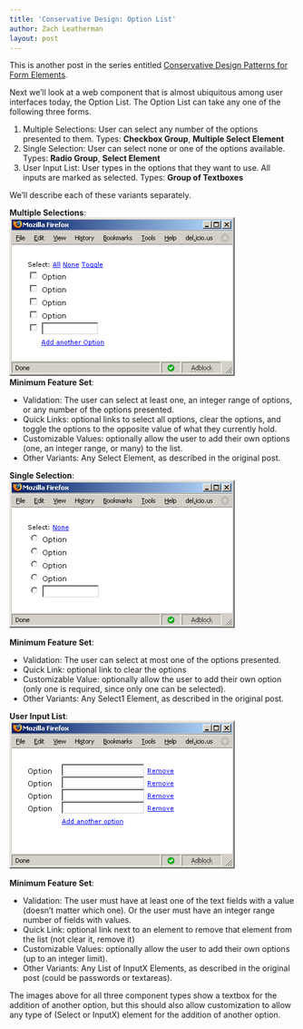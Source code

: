 ```yaml
---
title: 'Conservative Design: Option List'
author: Zach Leatherman
layout: post
---
```


This is another post in the series entitled [Conservative Design Patterns for Form Elements][1].

 [1]: http://www.zachleat.com/web/2007/02/22/conservative-design-patterns-for-form-elements/

Next we’ll look at a web component that is almost ubiquitous among user interfaces today, the Option List. The Option List can take any one of the following three forms.

1.  Multiple Selections: User can select any number of the options presented to them. Types: **Checkbox Group**, **Multiple Select Element**
2.  Single Selection: User can select none or one of the options available. Types: **Radio Group**, **Select Element**
3.  User Input List: User types in the options that they want to use. All inputs are marked as selected. Types: **Group of Textboxes**

We’ll describe each of these variants separately.

**Multiple Selections**:  
![Option List Multiple Selections][2]  
**Minimum Feature Set**:

 [2]: /web/wp-content/uploads/2007/02/optionlist_multiple1.gif

*   Validation: The user can select at least one, an integer range of options, or any number of the options presented.
*   Quick Links: optional links to select all options, clear the options, and toggle the options to the opposite value of what they currently hold.
*   Customizable Values: optionally allow the user to add their own options (one, an integer range, or many) to the list.
*   Other Variants: Any Select Element, as described in the original post.

**Single Selection**:  
![Option List Single Selection][3]

 [3]: /web/wp-content/uploads/2007/02/optionlist_single1.gif

**Minimum Feature Set**:

*   Validation: The user can select at most one of the options presented.
*   Quick Link: optional link to clear the options
*   Customizable Value: optionally allow the user to add their own option (only one is required, since only one can be selected).
*   Other Variants: Any Select1 Element, as described in the original post.

**User Input List**:  
![Option List User Input][4]

 [4]: /web/wp-content/uploads/2007/02/optionlist_all4.gif

**Minimum Feature Set**:

*   Validation: The user must have at least one of the text fields with a value (doesn’t matter which one). Or the user must have an integer range number of fields with values.
*   Quick Link: optional link next to an element to remove that element from the list (not clear it, remove it)
*   Customizable Values: optionally allow the user to add their own options (up to an integer limit).
*   Other Variants: Any List of InputX Elements, as described in the original post (could be passwords or textareas).

The images above for all three component types show a textbox for the addition of another option, but this should also allow customization to allow any type of (Select or InputX) element for the addition of another option.
